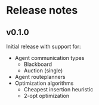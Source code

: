 # Release notes

## v0.1.0
Initial release with support for:
* Agent communication types
	* Blackboard
	* Auction (single)
* Agent routeplanners
* Optimization algorithms
	* Cheapest insertion heuristic
	* 2-opt optimization